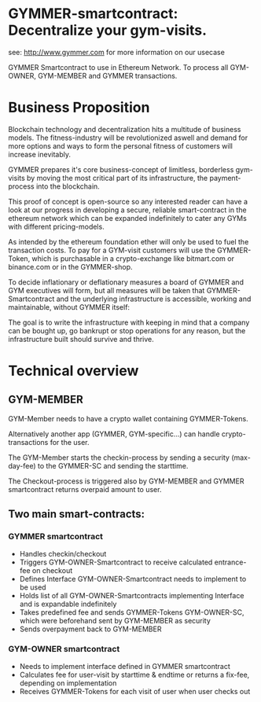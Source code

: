 # GYMMER-smartcontract: Decentralize your gym-visits.
see: http://www.gymmer.com for more information on our usecase

GYMMER Smartcontract to use in Ethereum Network. To process all GYM-OWNER, GYM-MEMBER and GYMMER transactions.

# Business Proposition

Blockchain technology and decentralization hits a multitude of business models. The fitness-industry will be revolutionized aswell and demand for more options and ways to form the personal fitness of customers will increase inevitably.

GYMMER prepares it's core business-concept of limitless, borderless gym-visits by moving the most critical part of its infrastructure, the payment-process into the blockchain.

This proof of concept is open-source so any interested reader can have a look at our progress in developing a secure, reliable smart-contract in the ethereum network which can be expanded indefinitely to cater any GYMs with different pricing-models.

As intended by the ethereum foundation ether will only be used to fuel the transaction costs. To pay for a GYM-visit customers will use the GYMMER-Token, which is purchasable in a crypto-exchange like bitmart.com or binance.com or in the GYMMER-shop.

To decide inflationary or deflationary measures a board of GYMMER and GYM executives will form, but all measures will be taken that GYMMER-Smartcontract and the underlying infrastructure is accessible, working and maintainable, without GYMMER itself:

The goal is to write the infrastructure with keeping in mind that a company can be bought up, go bankrupt or stop operations for any reason, but the infrastructure built should survive and thrive.



# Technical overview

## GYM-MEMBER
GYM-Member needs to have a crypto wallet containing GYMMER-Tokens. 

Alternatively another app (GYMMER, GYM-specific...) can handle crypto-transactions for the user.

The GYM-Member starts the checkin-process by sending a security (max-day-fee) to the GYMMER-SC and sending the starttime.

The Checkout-process is triggered also by GYM-MEMBER and GYMMER smartcontract returns overpaid amount to user.


## Two main smart-contracts: 

### GYMMER smartcontract
* Handles checkin/checkout
* Triggers GYM-OWNER-Smartcontract to receive calculated entrance-fee on checkout
* Defines Interface GYM-OWNER-Smartcontract needs to implement to be used
* Holds list of all GYM-OWNER-Smartcontracts implementing Interface and is expandable indefinitely
* Takes predefined fee and sends GYMMER-Tokens GYM-OWNER-SC, which were beforehand sent by GYM-MEMBER as security
* Sends overpayment back to GYM-MEMBER

### GYM-OWNER smartcontract

* Needs to implement interface defined in GYMMER smartcontract
* Calculates fee for user-visit by starttime & endtime or returns a fix-fee, depending on implementation
* Receives GYMMER-Tokens for each visit of user when user checks out




